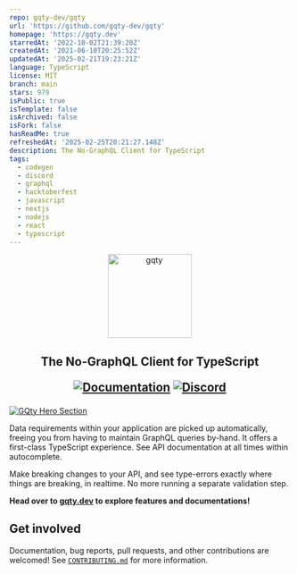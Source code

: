 ```yaml
---
repo: gqty-dev/gqty
url: 'https://github.com/gqty-dev/gqty'
homepage: 'https://gqty.dev'
starredAt: '2022-10-02T21:39:20Z'
createdAt: '2021-06-10T20:25:52Z'
updatedAt: '2025-02-21T19:23:21Z'
language: TypeScript
license: MIT
branch: main
stars: 979
isPublic: true
isTemplate: false
isArchived: false
isFork: false
hasReadMe: true
refreshedAt: '2025-02-25T20:21:27.148Z'
description: The No-GraphQL Client for TypeScript
tags:
  - codegen
  - discord
  - graphql
  - hacktoberfest
  - javascript
  - nextjs
  - nodejs
  - react
  - typescript
---
```


<p align="center">
  <a href="https://gqty.dev">
    <img src="internal/images/logo.png" height="150" alt="gqty" />
  </a>
</p>

<h2 align="center">
  The No-GraphQL Client for TypeScript

[![Documentation](https://img.shields.io/badge/documentation-documentation?color=C00B84)](https://gqty.dev)
[![Discord](https://img.shields.io/discord/874477141834739762?color=7289d9&label=discord)](https://discord.gg/U967mp5qbQ)

</h2>

[![GQty Hero Section](internal/images/hero.png)](https://gqty.dev)

Data requirements within your application are picked up automatically, freeing
you from having to maintain GraphQL queries by-hand. It offers a first-class
TypeScript experience. See API documentation at all times within autocomplete.

Make breaking changes to your API, and see type-errors exactly where things are
breaking, in realtime. No more running a separate validation step.

**Head over to [gqty.dev](https://gqty.dev) to explore features and
documentations!**

## Get involved

Documentation, bug reports, pull requests, and other contributions are welcomed!
See [`CONTRIBUTING.md`](CONTRIBUTING.md) for more information.

